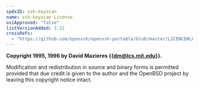 ```yaml
---
spdxID: ssh-keyscan
name: ssh-keyscan License
osiApproved: "false"
listVersionAdded: 3.22
crossRefs: 
  - "https://github.com/openssh/openssh-portable/blob/master/LICENCE#L82"
---
```


**Copyright 1995, 1996 by David Mazieres {{dm@lcs.mit.edu}}.**

Modification and redistribution in source and binary forms is permitted provided that due credit is given to the author and the OpenBSD project by leaving this copyright notice intact.
